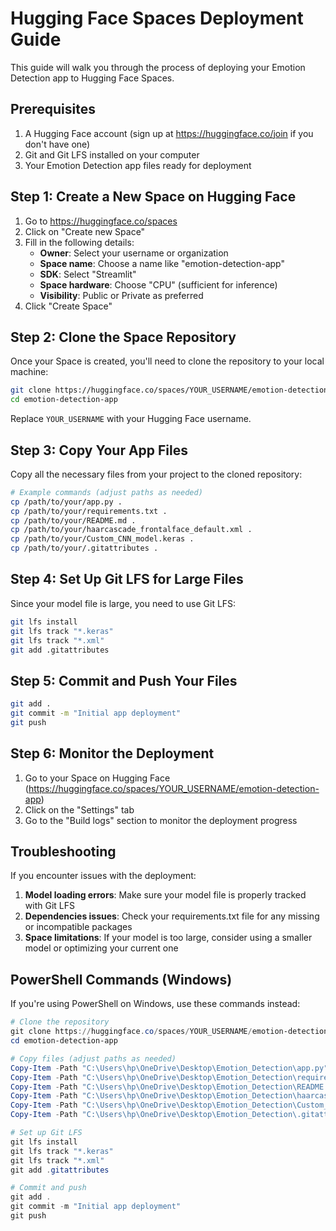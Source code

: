 # Hugging Face Spaces Deployment Guide

This guide will walk you through the process of deploying your Emotion Detection app to Hugging Face Spaces.

## Prerequisites

1. A Hugging Face account (sign up at https://huggingface.co/join if you don't have one)
2. Git and Git LFS installed on your computer
3. Your Emotion Detection app files ready for deployment

## Step 1: Create a New Space on Hugging Face

1. Go to https://huggingface.co/spaces
2. Click on "Create new Space"
3. Fill in the following details:
   - **Owner**: Select your username or organization
   - **Space name**: Choose a name like "emotion-detection-app"
   - **SDK**: Select "Streamlit"
   - **Space hardware**: Choose "CPU" (sufficient for inference)
   - **Visibility**: Public or Private as preferred
4. Click "Create Space"

## Step 2: Clone the Space Repository

Once your Space is created, you'll need to clone the repository to your local machine:

```bash
git clone https://huggingface.co/spaces/YOUR_USERNAME/emotion-detection-app
cd emotion-detection-app
```

Replace `YOUR_USERNAME` with your Hugging Face username.

## Step 3: Copy Your App Files

Copy all the necessary files from your project to the cloned repository:

```bash
# Example commands (adjust paths as needed)
cp /path/to/your/app.py .
cp /path/to/your/requirements.txt .
cp /path/to/your/README.md .
cp /path/to/your/haarcascade_frontalface_default.xml .
cp /path/to/your/Custom_CNN_model.keras .
cp /path/to/your/.gitattributes .
```

## Step 4: Set Up Git LFS for Large Files

Since your model file is large, you need to use Git LFS:

```bash
git lfs install
git lfs track "*.keras"
git lfs track "*.xml"
git add .gitattributes
```

## Step 5: Commit and Push Your Files

```bash
git add .
git commit -m "Initial app deployment"
git push
```

## Step 6: Monitor the Deployment

1. Go to your Space on Hugging Face (https://huggingface.co/spaces/YOUR_USERNAME/emotion-detection-app)
2. Click on the "Settings" tab
3. Go to the "Build logs" section to monitor the deployment progress

## Troubleshooting

If you encounter issues with the deployment:

1. **Model loading errors**: Make sure your model file is properly tracked with Git LFS
2. **Dependencies issues**: Check your requirements.txt file for any missing or incompatible packages
3. **Space limitations**: If your model is too large, consider using a smaller model or optimizing your current one

## PowerShell Commands (Windows)

If you're using PowerShell on Windows, use these commands instead:

```powershell
# Clone the repository
git clone https://huggingface.co/spaces/YOUR_USERNAME/emotion-detection-app
cd emotion-detection-app

# Copy files (adjust paths as needed)
Copy-Item -Path "C:\Users\hp\OneDrive\Desktop\Emotion_Detection\app.py" -Destination .
Copy-Item -Path "C:\Users\hp\OneDrive\Desktop\Emotion_Detection\requirements.txt" -Destination .
Copy-Item -Path "C:\Users\hp\OneDrive\Desktop\Emotion_Detection\README.md" -Destination .
Copy-Item -Path "C:\Users\hp\OneDrive\Desktop\Emotion_Detection\haarcascade_frontalface_default.xml" -Destination .
Copy-Item -Path "C:\Users\hp\OneDrive\Desktop\Emotion_Detection\Custom_CNN_model.keras" -Destination .
Copy-Item -Path "C:\Users\hp\OneDrive\Desktop\Emotion_Detection\.gitattributes" -Destination .

# Set up Git LFS
git lfs install
git lfs track "*.keras"
git lfs track "*.xml"
git add .gitattributes

# Commit and push
git add .
git commit -m "Initial app deployment"
git push
``` 